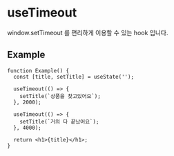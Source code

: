 # useTimeout

window.setTimeout 를 편리하게 이용할 수 있는 hook 입니다.

## Example

```tsx
function Example() {
  const [title, setTitle] = useState('');

  useTimeout(() => {
    setTitle(`상품을 찾고있어요`);
  }, 2000);

  useTimeout(() => {
    setTitle(`거의 다 끝났어요`);
  }, 4000);

  return <h1>{title}</h1>;
}
```
